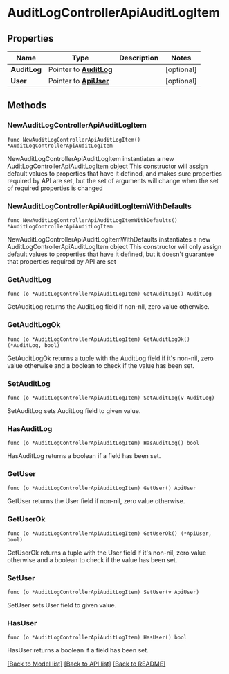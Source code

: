 # AuditLogControllerApiAuditLogItem

## Properties

Name | Type | Description | Notes
------------ | ------------- | ------------- | -------------
**AuditLog** | Pointer to [**AuditLog**](AuditLog.md) |  | [optional] 
**User** | Pointer to [**ApiUser**](ApiUser.md) |  | [optional] 

## Methods

### NewAuditLogControllerApiAuditLogItem

`func NewAuditLogControllerApiAuditLogItem() *AuditLogControllerApiAuditLogItem`

NewAuditLogControllerApiAuditLogItem instantiates a new AuditLogControllerApiAuditLogItem object
This constructor will assign default values to properties that have it defined,
and makes sure properties required by API are set, but the set of arguments
will change when the set of required properties is changed

### NewAuditLogControllerApiAuditLogItemWithDefaults

`func NewAuditLogControllerApiAuditLogItemWithDefaults() *AuditLogControllerApiAuditLogItem`

NewAuditLogControllerApiAuditLogItemWithDefaults instantiates a new AuditLogControllerApiAuditLogItem object
This constructor will only assign default values to properties that have it defined,
but it doesn't guarantee that properties required by API are set

### GetAuditLog

`func (o *AuditLogControllerApiAuditLogItem) GetAuditLog() AuditLog`

GetAuditLog returns the AuditLog field if non-nil, zero value otherwise.

### GetAuditLogOk

`func (o *AuditLogControllerApiAuditLogItem) GetAuditLogOk() (*AuditLog, bool)`

GetAuditLogOk returns a tuple with the AuditLog field if it's non-nil, zero value otherwise
and a boolean to check if the value has been set.

### SetAuditLog

`func (o *AuditLogControllerApiAuditLogItem) SetAuditLog(v AuditLog)`

SetAuditLog sets AuditLog field to given value.

### HasAuditLog

`func (o *AuditLogControllerApiAuditLogItem) HasAuditLog() bool`

HasAuditLog returns a boolean if a field has been set.

### GetUser

`func (o *AuditLogControllerApiAuditLogItem) GetUser() ApiUser`

GetUser returns the User field if non-nil, zero value otherwise.

### GetUserOk

`func (o *AuditLogControllerApiAuditLogItem) GetUserOk() (*ApiUser, bool)`

GetUserOk returns a tuple with the User field if it's non-nil, zero value otherwise
and a boolean to check if the value has been set.

### SetUser

`func (o *AuditLogControllerApiAuditLogItem) SetUser(v ApiUser)`

SetUser sets User field to given value.

### HasUser

`func (o *AuditLogControllerApiAuditLogItem) HasUser() bool`

HasUser returns a boolean if a field has been set.


[[Back to Model list]](../README.md#documentation-for-models) [[Back to API list]](../README.md#documentation-for-api-endpoints) [[Back to README]](../README.md)


